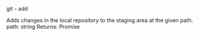 git - add

Adds changes in the local repository to the staging area at the given path.
path: string
Returns: Promise
